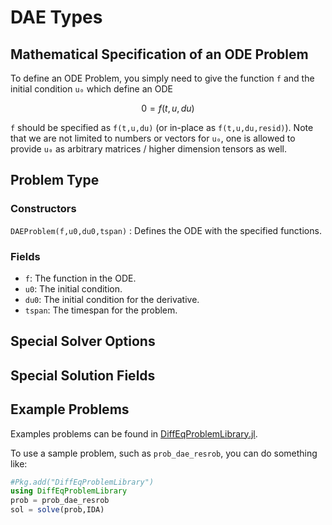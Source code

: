 # DAE Types

## Mathematical Specification of an ODE Problem

To define an ODE Problem, you simply need to give the function ``f`` and the initial
condition ``u₀`` which define an ODE

```math
0 = f(t,u,du)
```

`f` should be specified as `f(t,u,du)` (or in-place as `f(t,u,du,resid)`).
Note that we are not limited to numbers or vectors for `u₀`, one is allowed to
provide `u₀` as arbitrary matrices / higher dimension tensors as well.

## Problem Type

### Constructors

`DAEProblem(f,u0,du0,tspan)` : Defines the ODE with the specified functions.

### Fields

* `f`: The function in the ODE.
* `u0`: The initial condition.
* `du0`: The initial condition for the derivative.
* `tspan`: The timespan for the problem.

## Special Solver Options

## Special Solution Fields

## Example Problems

Examples problems can be found in [DiffEqProblemLibrary.jl](https://github.com/JuliaDiffEq/DiffEqProblemLibrary.jl/blob/master/src/dae_premade_problems.jl).

To use a sample problem, such as `prob_dae_resrob`, you can do something like:

```julia
#Pkg.add("DiffEqProblemLibrary")
using DiffEqProblemLibrary
prob = prob_dae_resrob
sol = solve(prob,IDA)
```

